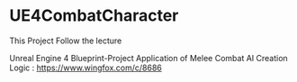 # UE4CombatCharacter

This Project Follow the lecture   

Unreal Engine 4 Blueprint-Project Application of Melee Combat AI Creation Logic : <https://www.wingfox.com/c/8686>
